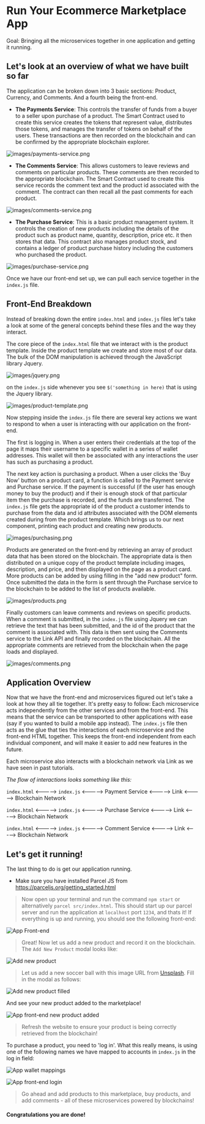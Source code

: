 # Run Your Ecommerce Marketplace App
Goal: Bringing all the microservices together in one application and getting it running.

## Let's look at an overview of what we have built so far

The application can be broken down into 3 basic sections: Product, Currency, and Comments. And a fourth being the front-end.

* **The Payments Service**: This controls the transfer of funds from a buyer to a seller upon purchase of a product. The Smart Contract used to create this service creates the tokens that represent value, distributes those tokens, and manages the transfer of tokens on behalf of the users. These transactions are then recorded on the blockchain and can be confirmed by the appropriate blockchain explorer.

![images/payments-service.png](images/payments-service.png)

* **The Comments Service**: This allows customers to leave reviews and comments on particular products. These comments are then recorded to the appropriate blockchain. The Smart Contract used to create this service records the comment text and the product id associated with the comment. The contract can then recall all the past comments for each product.

![images/comments-service.png](images/comments-service.png)

* **The Purchase Service**: This is a basic product management system. It controls the creation of new products including the details of the product such as product name, quantity, description, price etc. it then stores that data. This contract also manages product stock, and contains a ledger of product purchase history including the customers who purchased the product.

![images/purchase-service.png](images/purchase-service.png)

Once we have our front-end set up, we can pull each service together in the ```index.js``` file.

## Front-End Breakdown

Instead of breaking down the entire ```index.html``` and ```index.js``` files let's take a look at some of the general concepts behind these files and the way they interact.

The core piece of the ```index.html``` file that we interact with is the product template. Inside the product template we create and store most of our data. The bulk of the DOM manipulation is achieved through the JavaScript library Jquery. 

![images/jquery.png](images/jquery.png)

on the ```index.js``` side whenever you see ```$('something in here)``` that is using the Jquery library.

![images/product-template.png](images/product-template.png)

Now stepping inside the ```index.js``` file there are several key actions we want to respond to when a user is interacting with our application on the front-end.

The first is logging in. When a user enters their credentials at the top of the page it maps their username to a specific wallet in a series of wallet addresses. This wallet will then be associated with any interactions the user has such as purchasing a product.

The next key action is purchasing a product. When a user clicks the 'Buy Now' button on a product card, a function is called to the Payment service and Purchase service. If the payment is successful (if the user has enough money to buy the product) and if their is enough stock of that particular item then the purchase is recorded, and the funds are transferred. The ```index.js``` file gets the appropriate id of the product a customer intends to purchase from the data and id attributes associated with the DOM elements created during from the product template. Which brings us to our next component, printing each product and creating new products.

![images/purchasing.png](images/purchasing.png)

Products are generated on the front-end by retrieving an array of product data that has been stored on the blockchain. The appropriate data is then distributed on a unique copy of the product template including images, description, and price, and then displayed on the page as a product card. More products can be added by using filling in the "add new product" form. Once submitted the data in the form is sent through the Purchase service to the blockchain to be added to the list of products available.

![images/products.png](images/products.png)

Finally customers can leave comments and reviews on specific products. When a comment is submitted, in the ```index.js``` file using Jquery we can retrieve the text that has been submitted, and the id of the product that the comment is associated with. This data is then sent using the Comments service to the Link API and finally recorded on the blockchain. All the appropriate comments are retrieved from the blockchain when the page loads and displayed.

![images/comments.png](images/comments.png)

## Application Overview

Now that we have the front-end and microservices figured out let's take a look at how they all tie together. It's pretty easy to follow: Each microservice acts independently from the other services and from the front-end. This means that the service can be transported to other applications with ease (say if you wanted to build a mobile app instead). The ```index.js``` file then acts as the glue that ties the interactions of each microservice and the front-end HTML together. This keeps the front-end independent from each individual component, and will make it easier to add new features in the future.

Each microservice also interacts with a blockchain network via Link as we have seen in past tutorials. 

*The flow of interactions looks something like this:*

```index.html``` <-----> ```index.js``` <-----> Payment Service <-----> Link <-----> Blockchain Network

```index.html``` <-----> ```index.js``` <-----> Purchase Service <-----> Link <-----> Blockchain Network

```index.html``` <-----> ```index.js``` <-----> Comment Service <-----> Link <-----> Blockchain Network

## Let's get it running!

The last thing to do is get our application running.

* Make sure you have installed Parcel JS from https://parceljs.org/getting_started.html

> Now open up your terminal and run the command ```npm start``` or alternatively ```parcel src/index.html```.
This should start up our parcel server and run the application at ```localhost``` port ```1234```, and thats it! If everything is up and running, you should see the following front-end:

![App Front-end](images/ui-front-end.png)

> Great! Now let us add a new product and record it on the blockchain. The `Add New Product` modal looks like:

![Add new product](images/add-new-product.png)

> Let us add a new soccer ball with this image URL from [Unsplash](https://images.unsplash.com/photo-1567117632960-56e34a4c2456?ixlib=rb-1.2.1&ixid=eyJhcHBfaWQiOjEyMDd9&auto=format&fit=crop&w=1050&q=80). Fill in the modal as follows:

![Add new product filled](images/filled-modal.png)

And see your new product added to the marketplace!

![App front-end new product added](images/ui-new-product.png)

> Refresh the website to ensure your product is being correctly retrieved from the blockchain!

To purchase a product, you need to 'log in'. What this really means, is using one of the following names we have mapped to accounts in `index.js` in the log in field:

![App wallet mappings](images/app-wallet-mapping.png)

![App front-end login](images/ui-login-user.png)

> Go ahead and add products to this marketplace, buy products, and add comments - all of these microservices powered by blockchains!

#### Congratulations you are done!